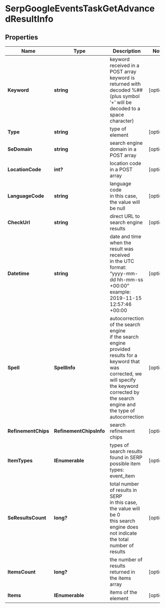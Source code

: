 # SerpGoogleEventsTaskGetAdvancedResultInfo


## Properties

| Name | Type | Description | Notes |
|------------ | ------------- | ------------- | -------------|
**Keyword** | **string** | keyword received in a POST array<br>keyword is returned with decoded %## (plus symbol ‘+’ will be decoded to a space character) |[optional]|
**Type** | **string** | type of element |[optional]|
**SeDomain** | **string** | search engine domain in a POST array |[optional]|
**LocationCode** | **int?** | location code in a POST array |[optional]|
**LanguageCode** | **string** | language code<br>in this case, the value will be null |[optional]|
**CheckUrl** | **string** | direct URL to search engine results |[optional]|
**Datetime** | **string** | date and time when the result was received<br>in the UTC format: “yyyy-mm-dd hh-mm-ss +00:00”<br>example:<br>2019-11-15 12:57:46 +00:00 |[optional]|
**Spell** | **SpellInfo** | autocorrection of the search engine<br>if the search engine provided results for a keyword that was corrected, we will specify the keyword corrected by the search engine and the type of autocorrection |[optional]|
**RefinementChips** | **RefinementChipsInfo** | search refinement chips |[optional]|
**ItemTypes** | **IEnumerable<string>** | types of search results found in SERP<br>possible item types:<br>event_item |[optional]|
**SeResultsCount** | **long?** | total number of results in SERP<br>in this case, the value will be 0<br>this search engine does not indicate the total number of results |[optional]|
**ItemsCount** | **long?** | the number of results returned in the items array |[optional]|
**Items** | **IEnumerable<EventItem>** | items of the element |[optional]|